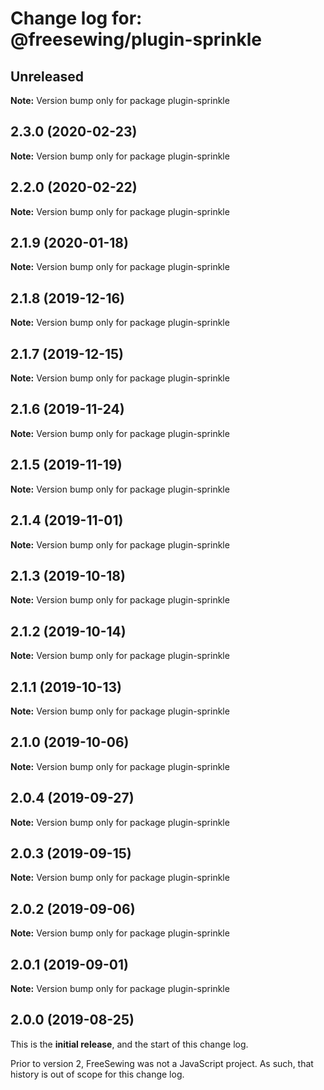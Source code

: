 # Change log for: @freesewing/plugin-sprinkle


## Unreleased

**Note:** Version bump only for package plugin-sprinkle


## 2.3.0 (2020-02-23)

**Note:** Version bump only for package plugin-sprinkle


## 2.2.0 (2020-02-22)

**Note:** Version bump only for package plugin-sprinkle


## 2.1.9 (2020-01-18)

**Note:** Version bump only for package plugin-sprinkle


## 2.1.8 (2019-12-16)

**Note:** Version bump only for package plugin-sprinkle


## 2.1.7 (2019-12-15)

**Note:** Version bump only for package plugin-sprinkle


## 2.1.6 (2019-11-24)

**Note:** Version bump only for package plugin-sprinkle


## 2.1.5 (2019-11-19)

**Note:** Version bump only for package plugin-sprinkle


## 2.1.4 (2019-11-01)

**Note:** Version bump only for package plugin-sprinkle


## 2.1.3 (2019-10-18)

**Note:** Version bump only for package plugin-sprinkle


## 2.1.2 (2019-10-14)

**Note:** Version bump only for package plugin-sprinkle


## 2.1.1 (2019-10-13)

**Note:** Version bump only for package plugin-sprinkle


## 2.1.0 (2019-10-06)

**Note:** Version bump only for package plugin-sprinkle


## 2.0.4 (2019-09-27)

**Note:** Version bump only for package plugin-sprinkle


## 2.0.3 (2019-09-15)

**Note:** Version bump only for package plugin-sprinkle


## 2.0.2 (2019-09-06)

**Note:** Version bump only for package plugin-sprinkle


## 2.0.1 (2019-09-01)

**Note:** Version bump only for package plugin-sprinkle




## 2.0.0 (2019-08-25)

This is the **initial release**, and the start of this change log.

Prior to version 2, FreeSewing was not a JavaScript project.
As such, that history is out of scope for this change log.

